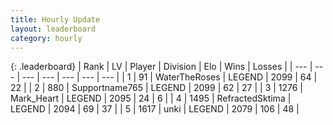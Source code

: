 ```yaml
---
title: Hourly Update
layout: leaderboard
category: hourly
---
```


{: .leaderboard}
| Rank | LV | Player | Division | Elo | Wins | Losses |
| --- | --- | --- | --- | --- | --- | --- |
| <span data-change="6">1</span> | 91 | <span title="ID: 773086">WaterTheRoses</span> | LEGEND | <span data-change="43">2099</span> | <span data-change="8">64</span> | <span data-change="0">22</span> |
| <span data-change="-1">2</span> | 880 | <span title="ID: 188640">Supportname765</span> | LEGEND | <span data-change="0">2099</span> | <span data-change="0">62</span> | <span data-change="0">27</span> |
| <span data-change="-1">3</span> | 1276 | <span title="ID: 498323">Mark_Heart</span> | LEGEND | <span data-change="0">2095</span> | <span data-change="0">24</span> | <span data-change="0">6</span> |
| <span data-change="0">4</span> | 1495 | <span title="ID: 402846">RefractedSktima</span> | LEGEND | <span data-change="19">2094</span> | <span data-change="3">69</span> | <span data-change="0">37</span> |
| <span data-change="-2">5</span> | 1617 | <span title="ID: 692745">unki</span> | LEGEND | <span data-change="0">2079</span> | <span data-change="0">106</span> | <span data-change="0">48</span> |